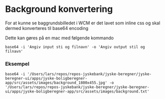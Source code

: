 # Background konvertering

For at kunne se baggrundsbilledet i WCM er det lavet som inline css og skal dermed konverteres til base64 encoding

Dette kan gøres på en mac med følgende kommando
```
base64 -i 'Angiv input sti og filnavn' -o 'Angiv output stil og filnavn'
```

### Eksempel
```
base64 -i '/Users/lars/repos/repos-jyskebank/jyske-beregner/jyske-beregner-ui/apps/jyske-boligberegner-app/src/assets/images/background_1800x455.jpg' -o '/Users/lars/repos/repos-jyskebank/jyske-beregner/jyske-beregner-ui/apps/jyske-boligberegner-app/src/assets/images/background.txt'
```